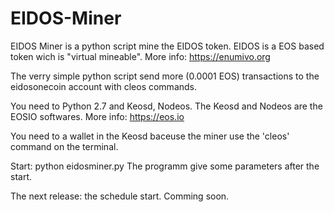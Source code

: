 # EIDOS-Miner

EIDOS Miner is a python script mine the EIDOS token.
EIDOS is a EOS based token wich is "virtual mineable". More info: https://enumivo.org

The verry simple python script send more (0.0001 EOS) transactions to the eidosonecoin account with cleos commands.


You need to Python 2.7 and Keosd, Nodeos.
The Keosd and Nodeos are the EOSIO softwares. More info: https://eos.io


You need to a wallet in the Keosd baceuse the miner use the 'cleos' command on the terminal.


Start: python eidosminer.py
The programm give some parameters after the start.


The next release: the schedule start. Comming soon.

